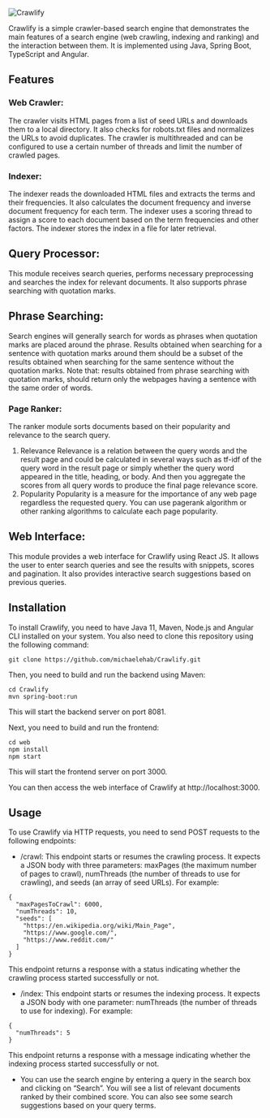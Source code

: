 ![Crawlify](https://user-images.githubusercontent.com/29122581/231251576-d5e0b63d-ba09-4ba7-9c5f-806985578363.png)

Crawlify is a simple crawler-based search engine that demonstrates the main features of a search engine (web crawling, indexing and ranking) and the interaction between them. It is implemented using Java, Spring Boot, TypeScript and Angular.

## Features

### Web Crawler:

The crawler visits HTML pages from a list of seed URLs and downloads them to a local directory. It also checks for robots.txt files and normalizes the URLs to avoid duplicates. The crawler is multithreaded and can be configured to use a certain number of threads and limit the number of crawled pages.

### Indexer:

The indexer reads the downloaded HTML files and extracts the terms and their frequencies. It also calculates the document frequency and inverse document frequency for each term. The indexer uses a scoring thread to assign a score to each document based on the term frequencies and other factors. The indexer stores the index in a file for later retrieval.

## Query Processor:

This module receives search queries, performs necessary preprocessing and searches the index for relevant documents. It also supports phrase searching with quotation marks.

## Phrase Searching:

Search engines will generally search for words as phrases when quotation marks are placed around the
phrase. Results obtained when searching for a sentence with quotation marks around them should be a subset of the results obtained when searching for the same sentence without the quotation marks.
Note that: results obtained from phrase searching with quotation marks, should return only the webpages
having a sentence with the same order of words.

### Page Ranker:

The ranker module sorts documents based on their popularity and relevance to the search query.

1. Relevance
   Relevance is a relation between the query words and the result page and could be calculated in several
   ways such as tf-idf of the query word in the result page or simply whether the query word appeared in
   the title, heading, or body. And then you aggregate the scores from all query words to produce the final
   page relevance score.
2. Popularity
   Popularity is a measure for the importance of any web page regardless the requested query. You can
   use pagerank algorithm or other ranking algorithms to calculate each page popularity.

## Web Interface:

This module provides a web interface for Crawlify using React JS. It allows the user to enter search queries and see the results with snippets, scores and pagination. It also provides interactive search suggestions based on previous queries.

## Installation

To install Crawlify, you need to have Java 11, Maven, Node.js and Angular CLI installed on your system. You also need to clone this repository using the following command:

```
git clone https://github.com/michaelehab/Crawlify.git
```

Then, you need to build and run the backend using Maven:

```
cd Crawlify
mvn spring-boot:run
```

This will start the backend server on port 8081.

Next, you need to build and run the frontend:

```
cd web
npm install
npm start
```

This will start the frontend server on port 3000.

You can then access the web interface of Crawlify at http://localhost:3000.

## Usage

To use Crawlify via HTTP requests, you need to send POST requests to the following endpoints:

- /crawl: This endpoint starts or resumes the crawling process. It expects a JSON body with three parameters: maxPages (the maximum number of pages to crawl), numThreads (the number of threads to use for crawling), and seeds (an array of seed URLs). For example:

```
{
  "maxPagesToCrawl": 6000,
  "numThreads": 10,
  "seeds": [
    "https://en.wikipedia.org/wiki/Main_Page",
    "https://www.google.com/",
    "https://www.reddit.com/"
  ]
}
```

This endpoint returns a response with a status indicating whether the crawling process started successfully or not.

- /index: This endpoint starts or resumes the indexing process. It expects a JSON body with one parameter: numThreads (the number of threads to use for indexing). For example:

```
{
  "numThreads": 5
}
```

This endpoint returns a response with a message indicating whether the indexing process started successfully or not.

- You can use the search engine by entering a query in the search box and clicking on “Search”. You will see a list of relevant documents ranked by their combined score. You can also see some search suggestions based on your query terms.
